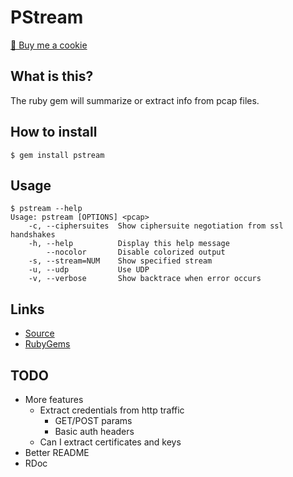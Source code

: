 # PStream

<a href="https://www.buymeacoffee.com/mjwhitta">🍪 Buy me a cookie</a>

## What is this?

The ruby gem will summarize or extract info from pcap files.

## How to install

```
$ gem install pstream
```

## Usage

```
$ pstream --help
Usage: pstream [OPTIONS] <pcap>
    -c, --ciphersuites  Show ciphersuite negotiation from ssl handshakes
    -h, --help          Display this help message
        --nocolor       Disable colorized output
    -s, --stream=NUM    Show specified stream
    -u, --udp           Use UDP
    -v, --verbose       Show backtrace when error occurs
```

## Links

- [Source](https://github.com/mjwhitta/pstream)
- [RubyGems](https://rubygems.org/gems/pstream)

## TODO

- More features
    - Extract credentials from http traffic
        - GET/POST params
        - Basic auth headers
    - Can I extract certificates and keys
- Better README
- RDoc
